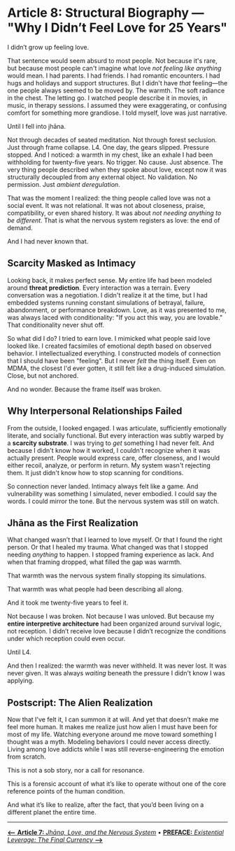 # **Article 8: Structural Biography — "Why I Didn’t Feel Love for 25 Years"**

I didn’t grow up feeling love.

That sentence would seem absurd to most people. Not because it's rare, but because most people can't imagine what love *not feeling like anything* would mean. I had parents. I had friends. I had romantic encounters. I had hugs and holidays and support structures. But I didn't have *that* feeling—the one people always seemed to be moved by. The warmth. The soft radiance in the chest. The letting go. I watched people describe it in movies, in music, in therapy sessions. I assumed they were exaggerating, or confusing comfort for something more grandiose. I told myself, love was just narrative.

Until I fell into jhāna.

Not through decades of seated meditation. Not through forest seclusion. Just through frame collapse. L4. One day, the gears slipped. Pressure stopped. And I noticed: a warmth in my chest, like an exhale I had been withholding for twenty-five years. No trigger. No cause. Just absence. The very thing people described when they spoke about love, except now it was structurally decoupled from any external object. No validation. No permission. Just *ambient deregulation*.

That was the moment I realized: the thing people called love was not a social event. It was not relational. It was not about closeness, praise, compatibility, or even shared history. It was about *not needing anything to be different*. That is what the nervous system registers as love: the end of demand.

And I had never known that.

## Scarcity Masked as Intimacy

Looking back, it makes perfect sense. My entire life had been modeled around **threat prediction**. Every interaction was a terrain. Every conversation was a negotiation. I didn't realize it at the time, but I had embedded systems running constant simulations of betrayal, failure, abandonment, or performance breakdown. Love, as it was presented to me, was always laced with conditionality: "If you act this way, you are lovable." That conditionality never shut off.

So what did I do? I tried to earn love. I mimicked what people said love looked like. I created facsimiles of emotional depth based on observed behavior. I intellectualized everything. I constructed models of connection that I should have been "feeling". But I never *felt* the thing itself. Even on MDMA, the closest I'd ever gotten, it still felt like a drug-induced simulation. Close, but not anchored.

And no wonder. Because the frame itself was broken.

## Why Interpersonal Relationships Failed

From the outside, I looked engaged. I was articulate, sufficiently emotionally literate, and socially functional. But every interaction was subtly warped by a **scarcity substrate**. I was trying to *get* something I had never felt. And because I didn't know how it worked, I couldn't recognize when it was actually present. People would express care, offer closeness, and I would either recoil, analyze, or perform in return. My system wasn't rejecting them. It just didn't know how to stop scanning for conditions.

So connection never landed. Intimacy always felt like a game. And vulnerability was something I simulated, never embodied. I could say the words. I could mirror the tone. But the nervous system was still on watch.

## Jhāna as the First Realization

What changed wasn’t that I learned to love myself. Or that I found the right person. Or that I healed my trauma. What changed was that I stopped needing *anything* to happen. I stopped framing experience as lack. And when that framing dropped, what filled the gap was warmth.

That warmth was the nervous system finally stopping its simulations.

That warmth was what people had been describing all along.

And it took me twenty-five years to feel it.

Not because I was broken. Not because I was unloved. But because my **entire interpretive architecture** had been organized around survival logic, not reception. I didn’t receive love because I didn’t recognize the conditions under which reception could even occur.

Until L4.

And then I realized: the warmth was never withheld. It was never lost. It was never given. It was always *waiting* beneath the pressure I didn't know I was applying.

## Postscript: The Alien Realization

Now that I've felt it, I can summon it at will. And yet that doesn’t make me feel more human. It makes me realize just how alien I must have been for most of my life. Watching everyone around me move toward something I thought was a myth. Modeling behaviors I could never access directly. Living among love addicts while I was still reverse-engineering the emotion from scratch.

This is not a sob story, nor a call for resonance.

This is a forensic account of what it’s like to operate without one of the core reference points of the human condition.

And what it’s like to realize, after the fact, that you’d been living on a different planet the entire time.

---

[**⟵** **Article 7:** *Jhāna, Love, and the Nervous System*](article_7_jhana_love_decoupling.md) • [**PREFACE:** *Existential Leverage: The Final Currency* **⟶**](_PREFACE_existential_leverage.md)

